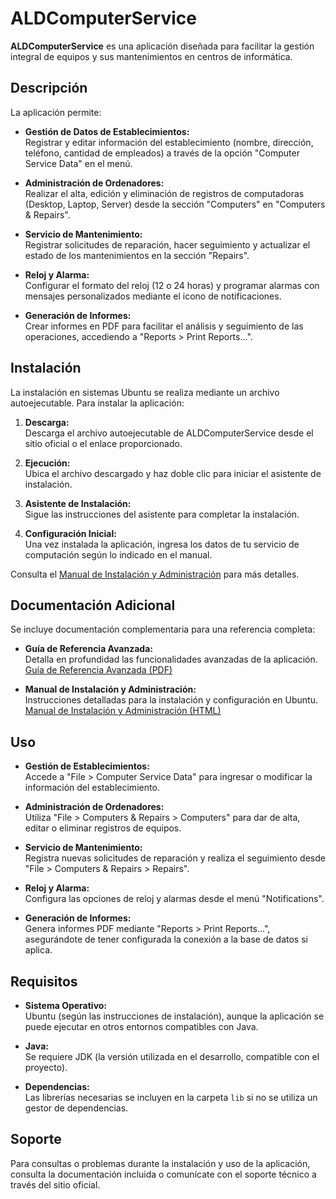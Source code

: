 # ALDComputerService

**ALDComputerService** es una aplicación diseñada para facilitar la gestión integral de equipos y sus mantenimientos en centros de informática.

## Descripción

La aplicación permite:

- **Gestión de Datos de Establecimientos:**  
  Registrar y editar información del establecimiento (nombre, dirección, teléfono, cantidad de empleados) a través de la opción "Computer Service Data" en el menú.

- **Administración de Ordenadores:**  
  Realizar el alta, edición y eliminación de registros de computadoras (Desktop, Laptop, Server) desde la sección "Computers" en "Computers & Repairs".

- **Servicio de Mantenimiento:**  
  Registrar solicitudes de reparación, hacer seguimiento y actualizar el estado de los mantenimientos en la sección "Repairs".

- **Reloj y Alarma:**  
  Configurar el formato del reloj (12 o 24 horas) y programar alarmas con mensajes personalizados mediante el icono de notificaciones.

- **Generación de Informes:**  
  Crear informes en PDF para facilitar el análisis y seguimiento de las operaciones, accediendo a "Reports > Print Reports...".

## Instalación

La instalación en sistemas Ubuntu se realiza mediante un archivo autoejecutable. Para instalar la aplicación:

1. **Descarga:**  
   Descarga el archivo autoejecutable de ALDComputerService desde el sitio oficial o el enlace proporcionado.

2. **Ejecución:**  
   Ubica el archivo descargado y haz doble clic para iniciar el asistente de instalación.

3. **Asistente de Instalación:**  
   Sigue las instrucciones del asistente para completar la instalación.

4. **Configuración Inicial:**  
   Una vez instalada la aplicación, ingresa los datos de tu servicio de computación según lo indicado en el manual.

Consulta el [Manual de Instalación y Administración](docs/ALD_Manual_de_instalación_HTML.html) para más detalles.

## Documentación Adicional

Se incluye documentación complementaria para una referencia completa:

- **Guía de Referencia Avanzada:**  
  Detalla en profundidad las funcionalidades avanzadas de la aplicación.  
  [Guía de Referencia Avanzada (PDF)](docs/ALD_Guía_de_Referencia.pdf)

- **Manual de Instalación y Administración:**  
  Instrucciones detalladas para la instalación y configuración en Ubuntu.  
  [Manual de Instalación y Administración (HTML)](docs/ALD_Manual_de_instalación_HTML.html)

## Uso

- **Gestión de Establecimientos:**  
  Accede a "File > Computer Service Data" para ingresar o modificar la información del establecimiento.

- **Administración de Ordenadores:**  
  Utiliza "File > Computers & Repairs > Computers" para dar de alta, editar o eliminar registros de equipos.

- **Servicio de Mantenimiento:**  
  Registra nuevas solicitudes de reparación y realiza el seguimiento desde "File > Computers & Repairs > Repairs".

- **Reloj y Alarma:**  
  Configura las opciones de reloj y alarmas desde el menú "Notifications".

- **Generación de Informes:**  
  Genera informes PDF mediante "Reports > Print Reports...", asegurándote de tener configurada la conexión a la base de datos si aplica.

## Requisitos

- **Sistema Operativo:**  
  Ubuntu (según las instrucciones de instalación), aunque la aplicación se puede ejecutar en otros entornos compatibles con Java.

- **Java:**  
  Se requiere JDK (la versión utilizada en el desarrollo, compatible con el proyecto).

- **Dependencias:**  
  Las librerías necesarias se incluyen en la carpeta `lib` si no se utiliza un gestor de dependencias.

## Soporte

Para consultas o problemas durante la instalación y uso de la aplicación, consulta la documentación incluida o comunícate con el soporte técnico a través del sitio oficial.


